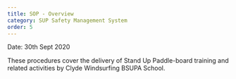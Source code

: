```yaml
---
title: SOP - Overview
category: SUP Safety Management System
order: 5
---
```

Date: 30th Sept 2020

These procedures cover the delivery of Stand Up Paddle-board training and related activities by Clyde Windsurfing BSUPA School.
